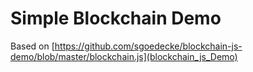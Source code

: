 # Simple Blockchain Demo

Based on
[https://github.com/sgoedecke/blockchain-js-demo/blob/master/blockchain.js](blockchain_js_Demo)


